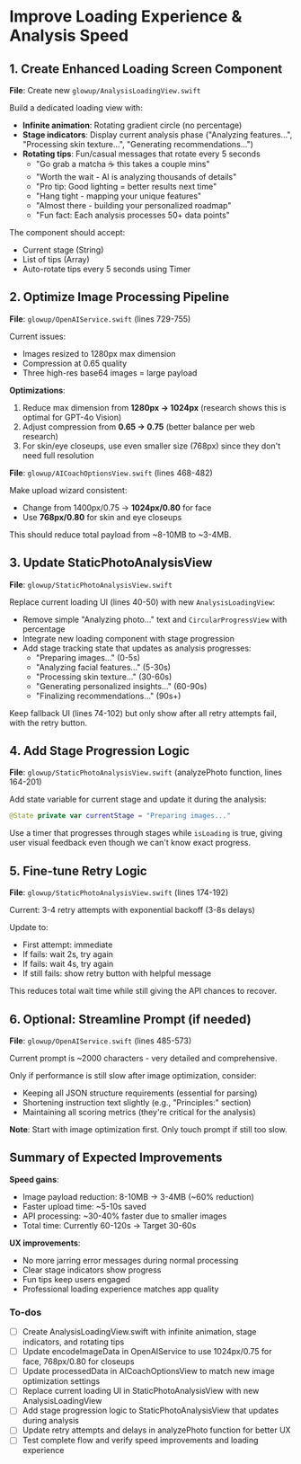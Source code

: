 <!-- 9d2c5789-bd58-4ce9-a744-6ec000f432e4 d7108ff2-fa32-4343-9167-28c48ed9103f -->
# Improve Loading Experience & Analysis Speed

## 1. Create Enhanced Loading Screen Component

**File**: Create new `glowup/AnalysisLoadingView.swift`

Build a dedicated loading view with:

- **Infinite animation**: Rotating gradient circle (no percentage)
- **Stage indicators**: Display current analysis phase ("Analyzing features...", "Processing skin texture...", "Generating recommendations...")
- **Rotating tips**: Fun/casual messages that rotate every 5 seconds
  - "Go grab a matcha ☕ this takes a couple mins"
  - "Worth the wait - AI is analyzing thousands of details"
  - "Pro tip: Good lighting = better results next time"
  - "Hang tight - mapping your unique features"
  - "Almost there - building your personalized roadmap"
  - "Fun fact: Each analysis processes 50+ data points"

The component should accept:

- Current stage (String)
- List of tips (Array<String>)
- Auto-rotate tips every 5 seconds using Timer

## 2. Optimize Image Processing Pipeline

**File**: `glowup/OpenAIService.swift` (lines 729-755)

Current issues:

- Images resized to 1280px max dimension
- Compression at 0.65 quality
- Three high-res base64 images = large payload

**Optimizations**:

1. Reduce max dimension from **1280px → 1024px** (research shows this is optimal for GPT-4o Vision)
2. Adjust compression from **0.65 → 0.75** (better balance per web research)
3. For skin/eye closeups, use even smaller size (768px) since they don't need full resolution

**File**: `glowup/AICoachOptionsView.swift` (lines 468-482)

Make upload wizard consistent:

- Change from 1400px/0.75 → **1024px/0.80** for face
- Use **768px/0.80** for skin and eye closeups

This should reduce total payload from ~8-10MB to ~3-4MB.

## 3. Update StaticPhotoAnalysisView

**File**: `glowup/StaticPhotoAnalysisView.swift`

Replace current loading UI (lines 40-50) with new `AnalysisLoadingView`:

- Remove simple "Analyzing photo..." text and `CircularProgressView` with percentage
- Integrate new loading component with stage progression
- Add stage tracking state that updates as analysis progresses:
  - "Preparing images..." (0-5s)
  - "Analyzing facial features..." (5-30s)
  - "Processing skin texture..." (30-60s)
  - "Generating personalized insights..." (60-90s)
  - "Finalizing recommendations..." (90s+)

Keep fallback UI (lines 74-102) but only show after all retry attempts fail, with the retry button.

## 4. Add Stage Progression Logic

**File**: `glowup/StaticPhotoAnalysisView.swift` (analyzePhoto function, lines 164-201)

Add state variable for current stage and update it during the analysis:

```swift
@State private var currentStage = "Preparing images..."
```

Use a timer that progresses through stages while `isLoading` is true, giving user visual feedback even though we can't know exact progress.

## 5. Fine-tune Retry Logic

**File**: `glowup/StaticPhotoAnalysisView.swift` (lines 174-192)

Current: 3-4 retry attempts with exponential backoff (3-8s delays)

Update to:

- First attempt: immediate
- If fails: wait 2s, try again
- If fails: wait 4s, try again
- If still fails: show retry button with helpful message

This reduces total wait time while still giving the API chances to recover.

## 6. Optional: Streamline Prompt (if needed)

**File**: `glowup/OpenAIService.swift` (lines 485-573)

Current prompt is ~2000 characters - very detailed and comprehensive.

Only if performance is still slow after image optimization, consider:

- Keeping all JSON structure requirements (essential for parsing)
- Shortening instruction text slightly (e.g., "Principles:" section)
- Maintaining all scoring metrics (they're critical for the analysis)

**Note**: Start with image optimization first. Only touch prompt if still too slow.

## Summary of Expected Improvements

**Speed gains**:

- Image payload reduction: 8-10MB → 3-4MB (~60% reduction)
- Faster upload time: ~5-10s saved
- API processing: ~30-40% faster due to smaller images
- Total time: Currently 60-120s → Target 30-60s

**UX improvements**:

- No more jarring error messages during normal processing
- Clear stage indicators show progress
- Fun tips keep users engaged
- Professional loading experience matches app quality

### To-dos

- [ ] Create AnalysisLoadingView.swift with infinite animation, stage indicators, and rotating tips
- [ ] Update encodeImageData in OpenAIService to use 1024px/0.75 for face, 768px/0.80 for closeups
- [ ] Update processedData in AICoachOptionsView to match new image optimization settings
- [ ] Replace current loading UI in StaticPhotoAnalysisView with new AnalysisLoadingView
- [ ] Add stage progression logic to StaticPhotoAnalysisView that updates during analysis
- [ ] Update retry attempts and delays in analyzePhoto function for better UX
- [ ] Test complete flow and verify speed improvements and loading experience
